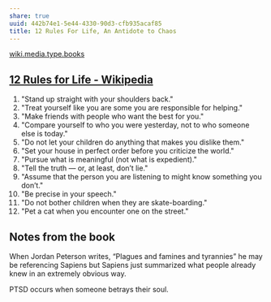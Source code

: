```yaml
---
share: true
uuid: 442b74e1-5e44-4330-90d3-cfb935acaf85
title: 12 Rules For Life, An Antidote to Chaos
---
```

[wiki.media.type.books](/a3a80e28-c537-4091-a06f-3d20f44ec6a2)
## [12 Rules for Life - Wikipedia](https://en.wikipedia.org/wiki/12_Rules_for_Life)

1. "Stand up straight with your shoulders back."
2. "Treat yourself like you are some you are responsible for helping."
3. "Make friends with people who want the best for you."
4. "Compare yourself to who you were yesterday, not to who someone else is today."
5. "Do not let your children do anything that makes you dislike them."
6. "Set your house in perfect order before you criticize the world."
7. "Pursue what is meaningful (not what is expedient)."
8. "Tell the truth — or, at least, don’t lie."
9. "Assume that the person you are listening to might know something you don’t."
10. "Be precise in your speech."
11. "Do not bother children when they are skate-boarding."
12. "Pet a cat when you encounter one on the street."

## Notes from the book
When Jordan Peterson writes, “Plagues and famines and tyrannies” he may be referencing Sapiens but Sapiens just summarized what people already knew in an extremely obvious way.

PTSD occurs when someone betrays their soul.